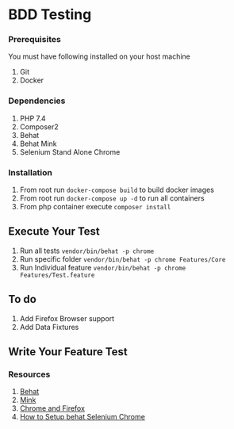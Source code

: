 # BDD Testing

### Prerequisites
You must have following installed on your host machine

1. Git
2. Docker 

### Dependencies
1. PHP 7.4
1. Composer2
1. Behat
1. Behat Mink
1. Selenium Stand Alone Chrome

### Installation
1. From root run `docker-compose build` to build docker images
1. From root run `docker-compose up -d` to run all containers
1. From php container execute `composer install` 

## Execute Your Test
1. Run all tests `vendor/bin/behat -p chrome`
1. Run specific folder `vendor/bin/behat -p chrome Features/Core`
1. Run Individual feature `vendor/bin/behat -p chrome Features/Test.feature`

## To do
1. Add Firefox Browser support
1. Add Data Fixtures

## Write Your Feature Test

### Resources
1. [Behat](https://docs.behat.org/en/latest/quick_start.html)
1. [Mink](https://mink.behat.org/en/latest/index.html)
1. [Chrome and Firefox](https://blog.bandhosting.nl/blog/testing-your-application-using-selenium,-chrome-firefox-and-behat)
1. [How to Setup behat Selenium Chrome](https://rbrt.wllr.info/2017/11/22/how-setup-testing-behat-selenium-chrome.html)